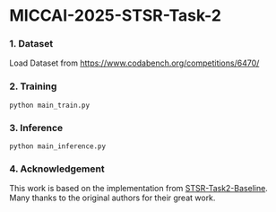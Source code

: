 # MICCAI-2025-STSR-Task-2

### 1. Dataset
Load Dataset from https://www.codabench.org/competitions/6470/

### 2. Training
```
python main_train.py
```

### 3. Inference
```
python main_inference.py
```

### 4. Acknowledgement 
This work is based on the implementation from [STSR-Task2-Baseline](https://github.com/ricoleehduu/STSR-Challenge/tree/main/STSR-2025/baseline/STSR-Task2-Baseline).  
Many thanks to the original authors for their great work.
